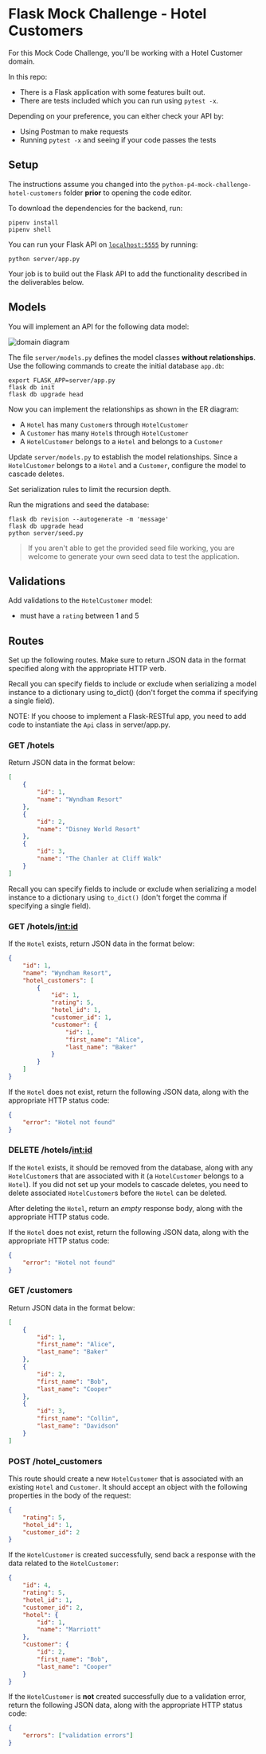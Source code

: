 # Flask Mock Challenge - Hotel Customers

For this Mock Code Challenge, you'll be working with a Hotel Customer domain.

In this repo:

- There is a Flask application with some features built out.
- There are tests included which you can run using `pytest -x`.

Depending on your preference, you can either check your API by:

- Using Postman to make requests
- Running `pytest -x` and seeing if your code passes the tests

## Setup

The instructions assume you changed into the `python-p4-mock-challenge-hotel-customers` folder **prior** to opening the code editor.

To download the dependencies for the backend, run:

```console
pipenv install
pipenv shell
```

You can run your Flask API on [`localhost:5555`](http://localhost:5555) by running:

```console
python server/app.py
```

Your job is to build out the Flask API to add the functionality described in the deliverables below.

## Models

You will implement an API for the following data model:

![domain diagram](./domain.png)

The file `server/models.py` defines the model classes **without relationships**. Use the following commands to create the initial database `app.db`:

```console
export FLASK_APP=server/app.py
flask db init
flask db upgrade head
```

Now you can implement the relationships as shown in the ER diagram:

- A `Hotel` has many `Customer`s through `HotelCustomer`
- A `Customer` has many `Hotel`s through `HotelCustomer`
- A `HotelCustomer` belongs to a `Hotel` and belongs to a `Customer`

Update `server/models.py` to establish the model relationships. Since a `HotelCustomer` belongs to a `Hotel` and a `Customer`, configure the model to cascade deletes.

Set serialization rules to limit the recursion depth.

Run the migrations and seed the database:

```console
flask db revision --autogenerate -m 'message'
flask db upgrade head
python server/seed.py
```

> If you aren't able to get the provided seed file working, you are welcome to generate your own seed data to test the application.

## Validations

Add validations to the `HotelCustomer` model:

- must have a `rating` between 1 and 5

## Routes

Set up the following routes. Make sure to return JSON data in the format specified along with the appropriate HTTP verb.

Recall you can specify fields to include or exclude when serializing a model instance to a dictionary using to_dict() (don't forget the comma if specifying a single field).

NOTE: If you choose to implement a Flask-RESTful app, you need to add code to instantiate the `Api` class in server/app.py.

### GET /hotels

Return JSON data in the format below:

```json
[
    {
        "id": 1,
        "name": "Wyndham Resort"
    },
    {
        "id": 2,
        "name": "Disney World Resort"
    },
    {
        "id": 3,
        "name": "The Chanler at Cliff Walk"
    }
]
```

Recall you can specify fields to include or exclude when serializing a model instance to a dictionary using `to_dict()` (don't forget the comma if specifying a single field).

### GET /hotels/<int:id>

If the `Hotel` exists, return JSON data in the format below:

```json
{
    "id": 1,
    "name": "Wyndham Resort",
    "hotel_customers": [
        {
            "id": 1,
            "rating": 5,
            "hotel_id": 1,
            "customer_id": 1,
            "customer": {
                "id": 1,
                "first_name": "Alice",
                "last_name": "Baker"
            }
        }
    ]
}
```

If the `Hotel` does not exist, return the following JSON data, along with the appropriate HTTP status code:

```json
{
    "error": "Hotel not found"
}
```

### DELETE /hotels/<int:id>

If the `Hotel` exists, it should be removed from the database, along with any `HotelCustomer`s that are associated with it (a `HotelCustomer` belongs to a `Hotel`). If you did not set up your models to cascade deletes, you need to delete associated `HotelCustomer`s before the `Hotel` can be deleted.

After deleting the `Hotel`, return an _empty_ response body, along with the appropriate HTTP status code.

If the `Hotel` does not exist, return the following JSON data, along with the appropriate HTTP status code:

```json
{
    "error": "Hotel not found"
}
```

### GET /customers

Return JSON data in the format below:

```json
[
    {
        "id": 1,
        "first_name": "Alice",
        "last_name": "Baker"
    },
    {
        "id": 2,
        "first_name": "Bob",
        "last_name": "Cooper"
    },
    {
        "id": 3,
        "first_name": "Collin",
        "last_name": "Davidson"
    }
]
```

### POST /hotel_customers

This route should create a new `HotelCustomer` that is associated with an existing `Hotel` and `Customer`. It should accept an object with the following properties in the body of the request:

```json
{
    "rating": 5,
    "hotel_id": 1,
    "customer_id": 2
}
```

If the `HotelCustomer` is created successfully, send back a response with the data related to the `HotelCustomer`:

```json
{
    "id": 4,
    "rating": 5,
    "hotel_id": 1,
    "customer_id": 2,
    "hotel": {
        "id": 1,
        "name": "Marriott"
    },
    "customer": {
        "id": 2,
        "first_name": "Bob",
        "last_name": "Cooper"
    }
}
```

If the `HotelCustomer` is **not** created successfully due to a validation error, return the following JSON data, along with the appropriate HTTP status code:

```json
{
    "errors": ["validation errors"]
}
```